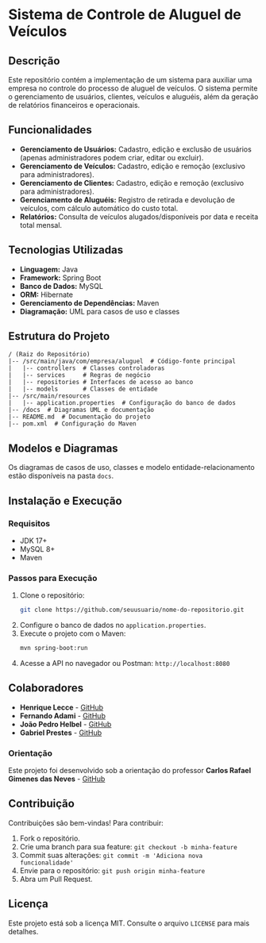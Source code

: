 # Sistema de Controle de Aluguel de Veículos

## Descrição
Este repositório contém a implementação de um sistema para auxiliar uma empresa no controle do processo de aluguel de veículos. O sistema permite o gerenciamento de usuários, clientes, veículos e aluguéis, além da geração de relatórios financeiros e operacionais.

## Funcionalidades
- **Gerenciamento de Usuários:** Cadastro, edição e exclusão de usuários (apenas administradores podem criar, editar ou excluir).
- **Gerenciamento de Veículos:** Cadastro, edição e remoção (exclusivo para administradores).
- **Gerenciamento de Clientes:** Cadastro, edição e remoção (exclusivo para administradores).
- **Gerenciamento de Aluguéis:** Registro de retirada e devolução de veículos, com cálculo automático do custo total.
- **Relatórios:** Consulta de veículos alugados/disponíveis por data e receita total mensal.

## Tecnologias Utilizadas
- **Linguagem:** Java
- **Framework:** Spring Boot
- **Banco de Dados:** MySQL
- **ORM:** Hibernate
- **Gerenciamento de Dependências:** Maven
- **Diagramação:** UML para casos de uso e classes

## Estrutura do Projeto
```
/ (Raiz do Repositório)
|-- /src/main/java/com/empresa/aluguel  # Código-fonte principal
|   |-- controllers  # Classes controladoras
|   |-- services     # Regras de negócio
|   |-- repositories # Interfaces de acesso ao banco
|   |-- models       # Classes de entidade
|-- /src/main/resources
|   |-- application.properties  # Configuração do banco de dados
|-- /docs  # Diagramas UML e documentação
|-- README.md  # Documentação do projeto
|-- pom.xml  # Configuração do Maven
```

## Modelos e Diagramas
Os diagramas de casos de uso, classes e modelo entidade-relacionamento estão disponíveis na pasta `docs`.

## Instalação e Execução
### Requisitos
- JDK 17+
- MySQL 8+
- Maven

### Passos para Execução
1. Clone o repositório:
   ```bash
   git clone https://github.com/seuusuario/nome-do-repositorio.git
   ```
2. Configure o banco de dados no `application.properties`.
3. Execute o projeto com o Maven:
   ```bash
   mvn spring-boot:run
   ```
4. Acesse a API no navegador ou Postman: `http://localhost:8080`

## Colaboradores
- **Henrique Lecce** - [GitHub](https://github.com/HSLPines)
- **Fernando Adami** - [GitHub](https://github.com/caicara29)
- **João Pedro Helbel** - [GitHub](https://github.com/joaohelbel)
- **Gabriel Prestes** - [GitHub](https://github.com/gabrielpmcardoso)

### Orientação
Este projeto foi desenvolvido sob a orientação do professor **Carlos Rafael Gimenes das Neves** - [GitHub](https://github.com/carlosrafaelgn)

## Contribuição
Contribuições são bem-vindas! Para contribuir:
1. Fork o repositório.
2. Crie uma branch para sua feature: `git checkout -b minha-feature`
3. Commit suas alterações: `git commit -m 'Adiciona nova funcionalidade'`
4. Envie para o repositório: `git push origin minha-feature`
5. Abra um Pull Request.

## Licença
Este projeto está sob a licença MIT. Consulte o arquivo `LICENSE` para mais detalhes.


